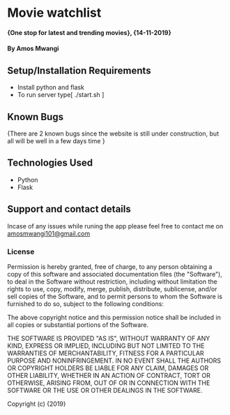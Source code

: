 #  Movie watchlist
#### {One stop for latest and trending movies}, {14-11-2019}
#### By **Amos Mwangi**

## Setup/Installation Requirements
* Install python and flask
* To run server type[ ./start.sh  ]


## Known Bugs
{There are 2 known bugs since the website is still under construction, but all will be well in a few days time }
## Technologies Used
* Python
* Flask
## Support and contact details
Incase of any issues while runing the app please feel free to contact me on amosmwangi101@gmail.com
### License
Permission is hereby granted, free of charge, to any person obtaining a copy of this software and associated documentation files (the "Software"), to deal in the Software without restriction, including without limitation the rights to use, copy, modify, merge, publish, distribute, sublicense, and/or sell copies of the Software, and to permit persons to whom the Software is furnished to do so, subject to the following conditions:

The above copyright notice and this permission notice shall be included in all copies or substantial portions of the Software.

THE SOFTWARE IS PROVIDED "AS IS", WITHOUT WARRANTY OF ANY KIND, EXPRESS OR IMPLIED, INCLUDING BUT NOT LIMITED TO THE WARRANTIES OF MERCHANTABILITY, FITNESS FOR A PARTICULAR PURPOSE AND NONINFRINGEMENT. IN NO EVENT SHALL THE AUTHORS OR COPYRIGHT HOLDERS BE LIABLE FOR ANY CLAIM, DAMAGES OR OTHER LIABILITY, WHETHER IN AN ACTION OF CONTRACT, TORT OR OTHERWISE, ARISING FROM, OUT OF OR IN CONNECTION WITH THE SOFTWARE OR THE USE OR OTHER DEALINGS IN THE SOFTWARE.


Copyright (c) {2019}